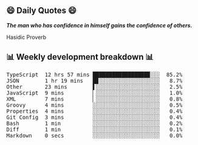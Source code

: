 ## 😄 Daily Quotes 😄

_**The man who has confidence in himself gains the confidence of others.**_

Hasidic Proverb



## 📊 Weekly development breakdown 📊

<pre>TypeScript  12 hrs 57 mins █████████████████▉░░░  85.2%
JSON        1 hr 19 mins   █▊░░░░░░░░░░░░░░░░░░░   8.7%
Other       23 mins        ▌░░░░░░░░░░░░░░░░░░░░   2.5%
JavaScript  9 mins         ▏░░░░░░░░░░░░░░░░░░░░   1.0%
XML         7 mins         ▏░░░░░░░░░░░░░░░░░░░░   0.8%
Groovy      4 mins         ░░░░░░░░░░░░░░░░░░░░░   0.5%
Properties  4 mins         ░░░░░░░░░░░░░░░░░░░░░   0.4%
Git Config  3 mins         ░░░░░░░░░░░░░░░░░░░░░   0.4%
Bash        1 min          ░░░░░░░░░░░░░░░░░░░░░   0.2%
Diff        1 min          ░░░░░░░░░░░░░░░░░░░░░   0.1%
Markdown    0 secs         ░░░░░░░░░░░░░░░░░░░░░   0.0%</pre>